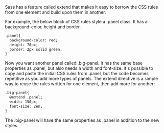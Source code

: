 Sass has a feature called extend that makes it easy to borrow the CSS rules from one element and build upon them in another.

For example, the below block of CSS rules style a .panel class. It has a background-color, height and border.
```html
.panel{
  background-color: red;
  height: 70px;
  border: 2px solid green;
}
```
Now you want another panel called .big-panel. It has the same base properties as .panel, but also needs a width and font-size. It's possible to copy and paste the initial CSS rules from .panel, but the code becomes repetitive as you add more types of panels. The extend directive is a simple way to reuse the rules written for one element, then add more for another:
```html
.big-panel{
  @extend .panel;
  width: 150px;
  font-size: 2em;
}
```
The .big-panel will have the same properties as .panel in addition to the new styles.
